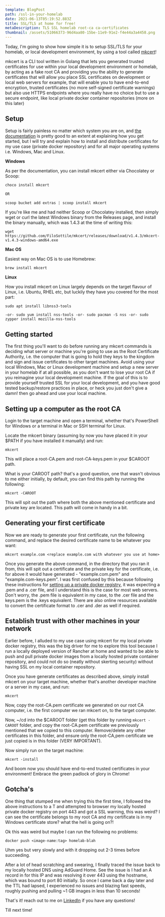 ```yaml
---
template: BlogPost
path: /ssl-in-your-homelab
date: 2021-06-13T05:19:52.883Z
title: SSL/TLS at home for free!
metaDescription: TLS SSL homelab root-ca ca-certificates
thumbnail: /assets/51066373-96d4aa80-15be-11e9-91e2-f4e44a3a4458.png
---
```

Today, I'm going to show how simple it is to setup SSL/TLS for your homelab, or local development environment, by using a tool called [mkcert](https://github.com/FiloSottile/mkcert)!

mkcert is a CLI tool written in Golang that lets you generated trusted certificates for use within your local development environment or homelab, by acting as a fake root CA and providing you the ability to generate certificates that will allow you place SSL certificates on development or local web servers for example, that will enable you to have end-to-end encryption, trusted certificates (no more self-signed certificate warnings) but also use HTTPS endpoints where you really have no choice but to use a secure endpoint, like local private docker container repositories (more on this later)

## Setup

Setup is fairly painless no matter which system you are on, and [the documentation](https://github.com/FiloSottile/mkcert#installation) is pretty good to an extent at explaining how you get started, but I will try and explain how to install and distribute certificates for my use case (private docker repository) and for all major operating systems i.e. Windows, Mac and Linux.

**Windows** 

As per the documentation, you can install mkcert either via Chocolatey or Scoop:

```powershell
choco install mkcert

OR

scoop bucket add extras | scoop install mkcert
```

If you're like me and had neither Scoop or Chocolatey installed, then simply wget or curl the latest Windows binary from the Releases page, and install the binary manually, which was 1.4.3 at the time of writing this:

`wget https://github.com/FiloSottile/mkcert/releases/download/v1.4.3/mkcert-v1.4.3-windows-amd64.exe`

**Mac OS**

Easiest way on Mac OS is to use Homebrew:

```
brew install mkcert
```

**Linux**

How you install mkcert on Linux largely depends on the target flavour of Linux, i.e. Ubuntu, RHEL etc, but luckily they have you covered for the most part:

`sudo apt install libnss3-tools`

`-or-
sudo yum install nss-tools
    -or-
sudo pacman -S nss
    -or-
sudo zypper install mozilla-nss-tools`

## Getting started

The first thing you'll want to do before running any mkcert commands is deciding what server or machine you're going to use as the Root Certificate Authority, i.e. the computer that is going to hold they keys to the kingdom and sign and issue certificates to other target machines. Avoid using your local Windows, Mac or Linux development machine and setup a new server in your homelab if at all possible, as you don't want to lose your root CA if you reimagine your local development machine. If the goal of this is to provide yourself trusted SSL for your local development, and you have good tested backup/restore practices in place, or heck you just don't give a damn! then go ahead and use your local machine.

## Setting up a computer as the root CA

Login to the target machine and open a terminal, whether that's PowerShell for Windows or a terminal in Mac or SSH terminal for Linux.

Locate the mkcert binary (assuming by now you have placed it in your $PATH if you have installed it manually) and run:

`mkcert`

This will place a root-CA.pem and root-CA-keys.pem in your $CAROOT path. 

What is your CAROOT path? that's a good question, one that wasn't obvious to me either initially, by default, you can find this path by running the following:

`mkcert -CAROOT`

This will spit out the path where both the above mentioned certificate and private key are located. This path will come in handy in a bit.

## Generating your first certificate

Now we are ready to generate your first certificate, run the following command, and replace the desired certificate name to be whatever you want:

```
mkcert example.com <replace example.com with whatever you use at home>
```

Once you generate the above command, in the directory that you ran it from, this will spit out a certificate and the private key for the certificate, i.e. for above it would have generated - "example.com.pem" and "example.com-keys.pem". I was first confused by this because following these instructions for [setting up a private docker registry](https://docs.docker.com/registry/deploying/#get-a-certificate), it was expecting a .pem and a .cer file, and I understand this is the case for most web servers. Don't worry, the .pem file is equivalent in my case, to the .cer file and the keys.pem is the .keys equivalent. There are also online resources available to convert the certificate format to .cer and .der as well if required.

## Establish trust with other machines in your network

Earlier before, I alluded to my use case using mkcert for my local private docker registry, this was the big driver for me to explore this tool because I run a locally deployed version of Rancher at home and wanted to be able to push and pull private docker images from a locally hosted private container repository, and could not do so (neatly without skerting security) without having SSL on my local container repository. 

Once you have generate certificates as described above, simply install mkcert on your target machine, whether that's another developer machine or a server in my case, and run:

`mkcert`

Now, copy the root-CA.pem certificate we generated on our root CA computer, i.e. the first computer we ran mkcert on, to the target computer.

Now, ~/cd into the $CAROOT folder (get this folder by running `mkcert -CAROOT` folder, and copy the root-CA.pem certificate we previously mentioned that we copied to this computer. Remove/delete any other certificates in this folder, and ensure only the root-CA,pem certificate we just copied is in this folder (VERY IMPORTANT).

Now simply run on the target machine:

`mkcert -install`

And boom now you should have end-to-end trusted certificates in your environment! Embrace the green padlock of glory in Chrome!

## Gotcha's

One thing that stumped me when trying this the first time, I followed the above instructions to a T and attempted to browser my locally hosted private docker registry on port 443 and got a SSL warning, this was weird? I can see the certificate belongs to my root CA and my certificate is in my Windows certificate store? what the hell is going on?!

Ok this was weird but maybe I can run the following no problems:

`docker push <image-name:tag> homelab-blah`

Uhm yes but very slowly and with it dropping out 2-3 times before succeeding.

After a lot of head scratching and swearing, I finally traced the issue back to my locally hosted DNS using AdGuard Home. See the issue is I had an A record in for this IP and was resolving it over 443 using the hostname, which was bound to port 80 initially. So once I came back a day later and the TTL had lapsed, I experienced no issues and blazing fast speeds, roughly pushing and pulling ~1 GB images in less than 10 seconds!

That's it! reach out to me on [LinkedIn](https://www.linkedin.com/in/justin-middler/) if you have any questions!

Till next time!
